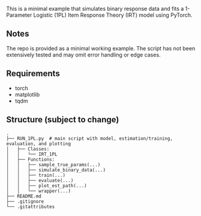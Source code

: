 This is a minimal example that simulates binary response data and fits a 1-Parameter Logistic (1PL) Item Response Theory (IRT) model using PyTorch.

## Notes
The repo is provided as a minimal working example. The script has not been extensively tested and may omit error handling or edge cases.

## Requirements

- torch
- matplotlib
- tqdm

## Structure (subject to change)
```text
.
├── RUN_1PL.py  # main script with model, estimation/training, evaluation, and plotting
│   ├── Classes:
│   │   └── IRT_1PL
│   ├── Functions:
│   │   ├── sample_true_params(...)
│   │   ├── simulate_binary_data(...)
│   │   ├── train(...)
│   │   ├── evaluate(...)
│   │   ├── plot_est_path(...)
│   │   └── wrapper(...)
├── README.md
├── .gitignore
└── .gitattributes
```

